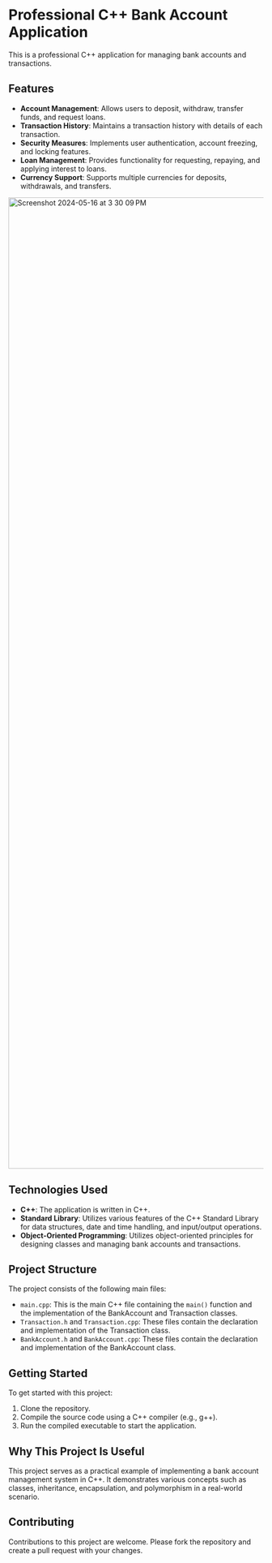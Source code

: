 # Professional C++ Bank Account Application

This is a professional C++ application for managing bank accounts and transactions.

## Features

- **Account Management**: Allows users to deposit, withdraw, transfer funds, and request loans.
- **Transaction History**: Maintains a transaction history with details of each transaction.
- **Security Measures**: Implements user authentication, account freezing, and locking features.
- **Loan Management**: Provides functionality for requesting, repaying, and applying interest to loans.
- **Currency Support**: Supports multiple currencies for deposits, withdrawals, and transfers.

<img width="1915" alt="Screenshot 2024-05-16 at 3 30 09 PM" src="https://github.com/shuddha2021/BankEase-Simplify-Your-Finances/assets/81951239/6ed39428-e89c-4c76-893d-adb0b83fd55d">


## Technologies Used

- **C++**: The application is written in C++.
- **Standard Library**: Utilizes various features of the C++ Standard Library for data structures, date and time handling, and input/output operations.
- **Object-Oriented Programming**: Utilizes object-oriented principles for designing classes and managing bank accounts and transactions.

## Project Structure

The project consists of the following main files:

- `main.cpp`: This is the main C++ file containing the `main()` function and the implementation of the BankAccount and Transaction classes.
- `Transaction.h` and `Transaction.cpp`: These files contain the declaration and implementation of the Transaction class.
- `BankAccount.h` and `BankAccount.cpp`: These files contain the declaration and implementation of the BankAccount class.

## Getting Started

To get started with this project:

1. Clone the repository.
2. Compile the source code using a C++ compiler (e.g., g++).
3. Run the compiled executable to start the application.

## Why This Project Is Useful

This project serves as a practical example of implementing a bank account management system in C++. It demonstrates various concepts such as classes, inheritance, encapsulation, and polymorphism in a real-world scenario.

## Contributing

Contributions to this project are welcome. Please fork the repository and create a pull request with your changes.
